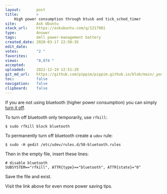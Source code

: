 ```yaml
---
layout:       post
title:        >
    High power consumption through btusb and tick_sched_timer
site:         Ask Ubuntu
stack_url:    https://askubuntu.com/q/1217981
type:         Answer
tags:         dell power-management battery
created_date: 2020-03-17 22:50:35
edit_date:    
votes:        "2 "
favorites:    
views:        "8,074 "
accepted:     
uploaded:     2022-12-19 12:51:29
git_md_url:   https://github.com/pippim/pippim.github.io/blob/main/_posts/2020/2020-03-17-High-power-consumption-through-btusb-and-tick_sched_timer.md
toc:          false
navigation:   false
clipboard:    false
---
```


If you are not using bluetooth (higher power consumption) you can simply [turn it off][1].

To turn off bluetooth only temporarily, use `rfkill`:

``` 
$ sudo rfkill block bluetooth
```

To permanently turn off bluetooth create a `udev` rule:

``` 
$ sudo -H gedit /etc/udev/rules.d/50-bluetooth.rules
```

Then in the empty file, insert these lines:

``` 
# disable bluetooth
SUBSYSTEM=="rfkill", ATTR{type}=="bluetooth", ATTR{state}="0"
```

Save the file and exist.

Visit the link above for even more power saving tips.

  [1]: https://wiki.archlinux.org/index.php/Power_management#Bluetooth
